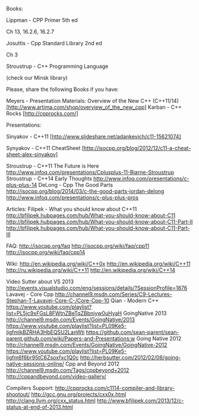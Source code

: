 Books:

Lippman - CPP Primer 5th ed

  Ch 13, 16.2.6, 16.2.7

Josuttis - Cpp Standard Library 2nd ed

  Ch 3

Stroustrup - C++ Programming Language

  (check our Minsk library)

Please, share the following Books if you have:

Meyers - Presentation Materials: Overview of the New C++ (C++11/14) [http://www.artima.com/shop/overview_of_the_new_cpp]
Karban - C++ Rocks [http://cpprocks.com/]

Presentations:

Sinyakov - C++11 [http://www.slideshare.net/adankevich/c11-15621074]

Synyakov - C++11 CheatSheet [http://isocpp.org/blog/2012/12/c11-a-cheat-sheet-alex-sinyakov]

Stroustrup - C++11 The Future is Here
  http://www.infoq.com/presentations/Cplusplus-11-Bjarne-Stroustrup
Stroustrup - C++14 Early Thoughts
  http://www.infoq.com/presentations/c-plus-plus-14
DeLong - Cpp The Good Parts
  http://isocpp.org/blog/2014/03/c-the-good-parts-jordan-delong
  http://www.infoq.com/presentations/c-plus-plus-pros


Articles:
Filipek - What you should know about C++11
  http://bfilipek.hubpages.com/hub/What-you-should-know-about-C11
  http://bfilipek.hubpages.com/hub/What-you-should-know-about-C11-Part-II
  http://bfilipek.hubpages.com/hub/What-you-should-know-about-C11-Part-III

FAQ:
  http://isocpp.org/faq
  http://isocpp.org/wiki/faq/cpp11
  http://isocpp.org/wiki/faq/cpp14

Wiki:
  http://en.wikipedia.org/wiki/C++0x
  http://en.wikipedia.org/wiki/C++11
    http://ru.wikipedia.org/wiki/C++11
  http://en.wikipedia.org/wiki/C++14

Video
Sutter about VS 2013
  http://events.visualstudio.com/eng/sessions/details/?SessionProfile=1876
Lavavej - Core Cpp
  http://channel9.msdn.com/Series/C9-Lectures-Stephan-T-Lavavej-Core-C-/Core-Cpp-10
Qian - Modern C++
  https://www.youtube.com/playlist?list=PL5jc9xFGsL8FWtnZBeTqZBbniyw0uHyaH
GoingNative 2013
  http://channel9.msdn.com/Events/GoingNative/2013
  https://www.youtube.com/playlist?list=PL09Ke5-ligfmlkBZRHA3HbEQSU2LanWti
  https://github.com/sean-parent/sean-parent.github.com/wiki/Papers-and-Presentations:w
Going Native 2012
  http://channel9.msdn.com/Events/GoingNative/GoingNative-2012
  https://www.youtube.com/playlist?list=PL09Ke5-ligfm6f6br95tC6Zsoxfxc1Q0c
  http://herbsutter.com/2012/02/08/going-native-sessions-online/
Cpp and Beyond 2012
  http://channel9.msdn.com/Tags/cppbeyond+2012
  http://cppandbeyond.com/video-gallery/

Compilers Support:
  http://cpprocks.com/c1114-compiler-and-library-shootout/
  http://gcc.gnu.org/projects/cxx0x.html
  http://clang.llvm.org/cxx_status.html
  http://www.bfilipek.com/2013/12/c-status-at-end-of-2013.html
